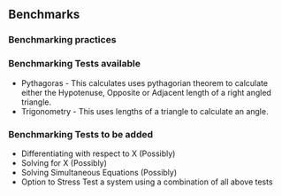 ## Benchmarks

### Benchmarking practices

### Benchmarking Tests available
* Pythagoras - This calculates uses pythagorian theorem to calculate either the Hypotenuse, Opposite or Adjacent length of a right angled triangle.
* Trigonometry - This uses lengths of a triangle to calculate an angle.

### Benchmarking Tests to be added
* Differentiating with respect to X (Possibly)
* Solving for X (Possibly)
* Solving Simultaneous Equations (Possibly)
* Option to Stress Test a system using a combination of all above tests 
